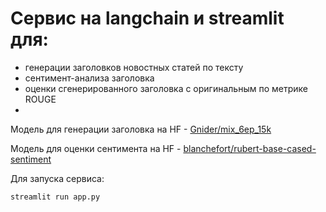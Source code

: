 # Сервис на langchain и streamlit для:
- генерации заголовков новостных статей по тексту
- сентимент-анализа заголовка
- оценки сгенерированного заголовка с оригинальным по метрике ROUGE
- 
Модель для генерации заголовка на HF - [Gnider/mix_6ep_15k]([url](https://huggingface.co/Gnider/mix_6ep_15k))

Модель для оценки сентимента на HF - [blanchefort/rubert-base-cased-sentiment]([url](https://huggingface.co/blanchefort/rubert-base-cased-sentiment))

Для запуска сервиса:
```
streamlit run app.py
```
